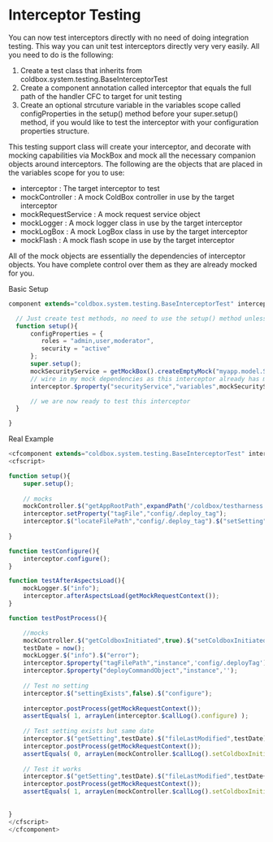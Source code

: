 # Interceptor Testing

You can now test interceptors directly with no need of doing integration testing. This way you can unit test interceptors directly very very easily. All you need to do is the following:

1. Create a test class that inherits from coldbox.system.testing.BaseInterceptorTest
2. Create a component annotation called interceptor that equals the full path of the handler CFC to target for unit testing
3. Create an optional strcuture variable in the variables scope called configProperties in the setup() method before your super.setup() method, if you would like to test the interceptor with your configuration properties structure.

This testing support class will create your interceptor, and decorate with mocking capabilities via MockBox and mock all the necessary companion objects around interceptors. The following are the objects that are placed in the variables scope for you to use:

* interceptor : The target interceptor to test
* mockController : A mock ColdBox controller in use by the target interceptor
* mockRequestService : A mock request service object
* mockLogger : A mock logger class in use by the target interceptor
* mockLogBox : A mock LogBox class in use by the target interceptor
* mockFlash : A mock flash scope in use by the target interceptor

All of the mock objects are essentially the dependencies of interceptor objects. You have complete control over them as they are already mocked for you.

Basic Setup

```js
component extends="coldbox.system.testing.BaseInterceptorTest" interceptor="myApp.interceptors.Security"{

  // Just create test methods, no need to use the setup() method unless you want to:
  function setup(){
      configProperties = {
         roles = "admin,user,moderator",
         security = "active"
      };
      super.setup();
      mockSecurityService = getMockBox().createEmptyMock("myapp.model.SecurityService");
      // wire in my mock dependencies as this interceptor already has mocking capabilities
      interceptor.$property("securityService","variables",mockSecurityService);

      // we are now ready to test this interceptor
  }

}
```
Real Example

```js
<cfcomponent extends="coldbox.system.testing.BaseInterceptorTest" interceptor="coldbox.system.interceptors.Deploy">
<cfscript>

function setup(){
	super.setup();
	
	// mocks
	mockController.$("getAppRootPath",expandPath('/coldbox/testharness'));
	interceptor.setProperty("tagFile","config/.deploy_tag");
	interceptor.$("locateFilePath","config/.deploy_tag").$("setSetting");
	
}

function testConfigure(){
	interceptor.configure();
}

function testAfterAspectsLoad(){
	mockLogger.$("info");
	interceptor.afterAspectsLoad(getMockRequestContext());
}

function testPostProcess(){

	//mocks
	mockController.$("getColdboxInitiated",true).$("setColdboxInitiated").$("setAspectsInitiated");
	testDate = now();
	mockLogger.$("info").$("error");
	interceptor.$property("tagFilePath","instance",'config/.deployTag');
	interceptor.$property("deployCommandObject","instance",'');
	
	// Test no setting
	interceptor.$("settingExists",false).$("configure");
	
	interceptor.postProcess(getMockRequestContext());
	assertEquals( 1, arrayLen(interceptor.$callLog().configure) );
	
	// Test setting exists but same date
	interceptor.$("getSetting",testDate).$("fileLastModified",testDate).$("settingExists",true);
	interceptor.postProcess(getMockRequestContext());
	assertEquals( 0, arrayLen(mockController.$callLog().setColdboxInitiated) );
	
	// Test it works
	interceptor.$("getSetting",testDate).$("fileLastModified",testDate+10).$("settingExists",true);
	interceptor.postProcess(getMockRequestContext());
	assertEquals( 1, arrayLen(mockController.$callLog().setColdboxInitiated) );
	
	
}	
</cfscript>	
</cfcomponent>
```

